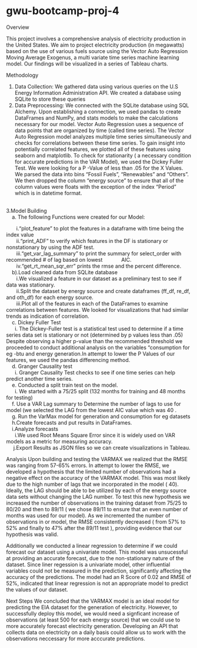 # gwu-bootcamp-proj-4

Overview

This project involves a comprehensive analysis of electricity production in the United States. We aim to project electricity production (in megawatts) based on the use of various fuels source using the Vector Auto Regression Moving Average Exogenus, a multi variate time series machine learning model. Our findings will be visualized in a series of Tableau charts.

Methodology
1. Data Collection: We gathered data using various queries on the U.S Energy Information Administration API. We created a database using SQLite to store these queries
2. Data Preprocessing: We connected with the SQLite database using SQL Alchemy. Upon establishing a connection, we used pandas to create DataFrames and NumPy, and stats models to make the calculations necessary for our model. Vector Auto Regression uses a sequence of data points that are organized by time (called time series). The Vector Auto Regression model analyzes multiple time series simultaneously and checks for correlations between these time series. To gain insight into potentially correlated features, we plotted all of these features using seaborn and matplotlib. To check for stationarity ( a necessary condition for accurate predictions in the VAR Model), we used the Dickey Fuller Test. We were looking for a P -Value of less than .05 for the X Values. We parsed the data into bins “Fossil Fuels”, “Renewables” and “Others”. We then dropped the column “energy source” to ensure that all of the column values were floats with the exception of the index “Period” which is in datetime format.
<br>
 3.Model Building
<br>
  &nbsp;&nbsp;&nbsp;&nbsp;a. The following Functions were created for our Model:
<br>

 &nbsp;&nbsp;&nbsp;&nbsp;&nbsp;&nbsp; i.“plot_feature” to plot the features in a dataframe with time being the index value
 <br>
 &nbsp;&nbsp;&nbsp;&nbsp;&nbsp;&nbsp; ii.“print_ADF” to verify which features in the DF is stationary or nonstationary by using the ADF test.
 <br>
&nbsp;&nbsp;&nbsp;&nbsp;&nbsp;&nbsp; iii.“get_var_lag_summary” to print the summary for select_order with recommended # of lag based on lowest &nbsp;&nbsp;&nbsp;&nbsp;&nbsp;&nbsp;&nbsp;&nbsp;&nbsp;&nbsp;&nbsp;&nbsp;AIC.
<br>
&nbsp;&nbsp;&nbsp;&nbsp;&nbsp;&nbsp; iv.“get_rt_mean_sqr_err” prints the  rmse and the percent difference.
<br>
&nbsp;&nbsp;&nbsp;&nbsp;b).Load cleaned data from SQLite database
<br>
&nbsp;&nbsp;&nbsp;&nbsp;&nbsp;&nbsp; i.We visualized a feature in our dataset as a preliminary test to see if data was stationary.
<br>
&nbsp;&nbsp;&nbsp;&nbsp;&nbsp;&nbsp; ii.Split the dataset by energy source and create dataframes (ff_df, re_df, and oth_df) for each energy 			source.
<br>
&nbsp;&nbsp;&nbsp;&nbsp;&nbsp;&nbsp; iii.Plot all of the features in each of the DataFrames to examine correlations between features. We looked for visualizations that had similar trends as indication  of correlation.<br>
&nbsp;&nbsp;&nbsp;&nbsp;c. Dickey Fuller Test<br>
&nbsp;&nbsp;&nbsp;&nbsp;&nbsp;&nbsp;i. The Dickey-Fuller test is a statistical test used to determine if a time series data set is stationary or not (determined by p values less than .05) Despite observing a higher p-value than the recommended threshold we proceeded to conduct additional analysis on the variables “consumption for eg -btu and energy generation.In attempt to lower the P Values of our features, we used the pandas differencing method.<br>
&nbsp;&nbsp;&nbsp;&nbsp;d. Granger Causality test<br>
&nbsp;&nbsp;&nbsp;&nbsp;&nbsp;&nbsp;i. Granger Causality Test checks to see if one time series can help predict another time series. <br>
&nbsp;&nbsp;&nbsp;&nbsp;e. Conducted a split train test on the model.<br>
&nbsp;&nbsp;&nbsp;&nbsp;&nbsp;&nbsp;i. We started with a 75/25 split (132 months for training and 48 months for testing)<br>
&nbsp;&nbsp;&nbsp;&nbsp;f. Use a VAR Lag summary to Determine the number of lags to use for model (we selected the LAG from the lowest AIC value which was 40 .<br>
&nbsp;&nbsp;&nbsp;&nbsp;g. Run the VarMax model for generation and consumption for eg datasets<br>
&nbsp;&nbsp;&nbsp;&nbsp;h.Create forecasts and put results in DataFrames.<br>
&nbsp;&nbsp;&nbsp;&nbsp;i.Analyze forecasts<br>
&nbsp;&nbsp;&nbsp;&nbsp;&nbsp;&nbsp;i.We used Root Means Square Error since it is widely used on VAR models as a metric for measuring accuracy.<br>
&nbsp;&nbsp;&nbsp;&nbsp; j.Export Results as JSON files so we can create visualizations in Tableau.<br>

Analysis
Upon building and testing the VARMAX we realized that the RMSE was ranging from 57-65% errors. In attempt to lower the RMSE, we developed a hypothesis that the limited number of observations had a negative effect on the accuracy of the VARMAX model. This was most likely due to the high number of lags that we incorporated in the model ( 40). Ideally, the LAG should be able to be utilized by each of the energy source data sets without changing the LAG number. To test this new hypothesis we increased the number of observations in the training dataset from 75/25 to 80/20 and then to 89/11 ( we chose 89/11 to ensure that an even number of months was used for our model). As we incremented the number of observations in or model, the RMSE  consistently decreased ( from 57% to 52% and finally to 47% after the 89/11 test ), providing evidence that our hypothesis was valid. 

Additionally we conducted a linear regression to determine if we could forecast our dataset using a univariate model. This model was unsucessful at providing an accurate forecast, due to the non-stationary nature of the dataset. Since liner regession is a univariate model, other influential variables could not be measured in the prediction, significantly affecting the accuracy of the predictions. The model had an R Score of 0.02 and RMSE  of 52%, indicated that linear regression is not an appropriate model to predict the values of our dataset.

Next Steps
We concluded that the VARMAX model is an ideal model for predicting the EIA dataset for the generation of electricity. However, to successfully deploy this model, we would need a signficant increase of observations (at least 500 for each energy source) that we could use to more accurately forecast electricity generation. Developing an API that collects data on electricity on a daily basis could allow us to work with the observations neccessary for more acccurate predictions. 
